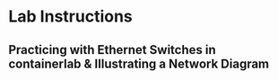 # Lab Instructions
## Practicing with Ethernet Switches in containerlab & Illustrating a Network Diagram
